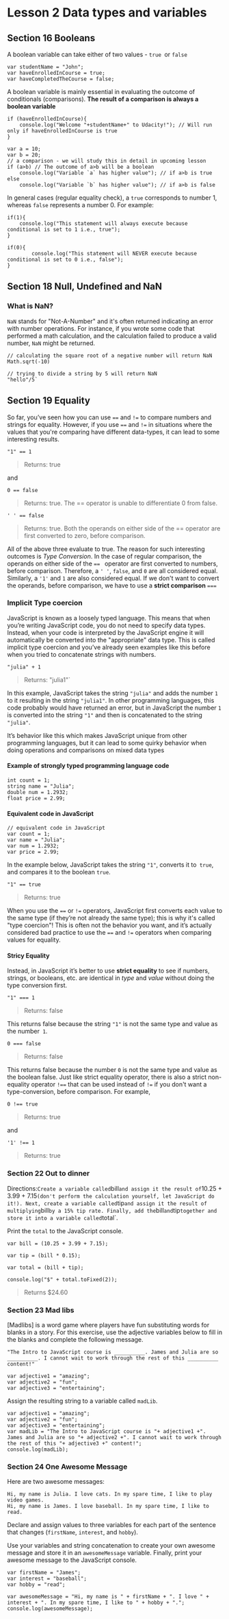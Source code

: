 # Lesson 2 Data types and variables
## Section 16 Booleans

A boolean variable can take either of two values - `true `or `false`

```
var studentName = "John";
var haveEnrolledInCourse = true;
var haveCompletedTheCourse = false;
```
A boolean variable is mainly essential in evaluating the outcome of conditionals (comparisons). **The result of a comparison is always a boolean variable**

```
if (haveEnrolledInCourse){ 
    console.log("Welcome "+studentName+" to Udacity!"); // Will run only if haveEnrolledInCourse is true
}
```

```
var a = 10;
var b = 20;
// a comparison - we will study this in detail in upcoming lesson
if (a>b) // The outcome of a>b will be a boolean
    console.log("Variable `a` has higher value"); // if a>b is true
else 
    console.log("Variable `b` has higher value"); // if a>b is false
```
In general cases (regular equality check), a `true` corresponds to number 1, whereas `false` represents a number 0. For example:

```
if(1){
    console.log("This statement will always execute because conditional is set to 1 i.e., true");
}

if(0){
        console.log("This statement will NEVER execute because conditional is set to 0 i.e., false");
}
```

## Section 18 Null, Undefined and NaN

### What is NaN?

`NaN` stands for "Not-A-Number" and it's often returned indicating an error with number operations. For instance, if you wrote some code that performed a math calculation, and the calculation failed to produce a valid number, `NaN` might be returned.

```
// calculating the square root of a negative number will return NaN
Math.sqrt(-10)

// trying to divide a string by 5 will return NaN
"hello"/5`
```

## Section 19 Equality

So far, you’ve seen how you can use `==` and `!=` to compare numbers and strings for equality. However, if you use `==` and `!=` in situations where the values that you're comparing have different data-types, it can lead to some interesting results. 

`"1" == 1`
> Returns: true

and

`0 == false`
> Returns: true. The == operator is unable to differentiate 0 from false.

`' ' == false`
>Returns: true. Both the operands on either side of the == operator are first converted to zero, before comparison.

All of the above three evaluate to true. The reason for such interesting outcomes is *Type Conversion*. In the case of regular comparison, the operands on either side of the `== ` operator are first converted to numbers, before comparison. Therefore, a `' '`, `false`, and `0` are all considered equal. Similarly, a `'1'` and `1` are also considered equal. If we don't want to convert the operands, before comparison, we have to use a **strict comparison**  `===`

### Implicit Type coercion

JavaScript is known as a loosely typed language. This means that when you’re writing JavaScript code, you do not need to specify data types. Instead, when your code is interpreted by the JavaScript engine it will automatically be converted into the "appropriate" data type. This is called implicit type coercion and you’ve already seen examples like this before when you tried to concatenate strings with numbers.

`"julia" + 1`
> Returns: "julia1"`

In this example, JavaScript takes the string `"julia"` and adds the number `1` to it resulting in the string `"julia1"`. In other programming languages, this code probably would have returned an error, but in JavaScript the number `1` is converted into the string `"1"` and then is concatenated to the string `"julia"`.

It’s behavior like this which makes JavaScript unique from other programming languages, but it can lead to some quirky behavior when doing operations and comparisons on mixed data types

#### Example of strongly typed programming language code
```
int count = 1;
string name = "Julia";
double num = 1.2932;
float price = 2.99;
```

#### Equivalent code in JavaScript
```
// equivalent code in JavaScript
var count = 1; 
var name = "Julia";
var num = 1.2932;
var price = 2.99;
```
In the example below, JavaScript takes the string `"1"`, converts it to` true`, and compares it to the boolean `true`.

`"1" == true`
> Returns: true

When you use the `==` or `!=` operators, JavaScript first converts each value to the same type (if they’re not already the same type); this is why it's called "type coercion"! This is often not the behavior you want, and it’s actually considered bad practice to use the `==` and `!=` operators when comparing values for equality.

#### Stricy Equality

Instead, in JavaScript it’s better to use **strict equality** to see if numbers, strings, or booleans, etc. are identical in *type* and *value* without doing the type conversion first. 

`"1" === 1`
> Returns: false

This returns false because the string `"1"` is not the same type and value as the number` 1`.

`0 === false`
> Returns: false

This returns false because the number `0` is not the same type and value as the boolean false. Just like strict equality operator, there is also a strict non-equality operator `!==` that can be used instead of `!=` if you don't want a type-conversion, before comparison. For example,

`0 !== true`
> Returns: true

and

`'1' !== 1`
> Returns: true


### Section 22 Out to dinner

Directions:`
Create a variable called `bill` and assign it the result of `10.25 + 3.99 + 7.15` (don't perform the calculation yourself, let JavaScript do it!). Next, create a variable called `tip` and assign it the result of multiplying `bill` by a 15% tip rate. Finally, add the `bill` and `tip` together and store it into a variable called `total`.

Print the `total` to the JavaScript console.

```
var bill = (10.25 + 3.99 + 7.15);

var tip = (bill * 0.15);

var total = (bill + tip);

console.log("$" + total.toFixed(2));
```

> Returns $24.60

### Section 23 Mad libs

[Madlibs] is a word game where players have fun substituting words for blanks in a story. For this exercise, use the adjective variables below to fill in the blanks and complete the following message.
```
"The Intro to JavaScript course is __________. James and Julia are so __________. I cannot wait to work through the rest of this __________ content!"
```
```
var adjective1 = "amazing";
var adjective2 = "fun";
var adjective3 = "entertaining";
```
Assign the resulting string to a variable called `madLib`.

```
var adjective1 = "amazing";
var adjective2 = "fun";
var adjective3 = "entertaining";
var madLib = "The Intro to JavaScript course is "+ adjective1 +". James and Julia are so "+ adjective2 +". I cannot wait to work through the rest of this "+ adjective3 +" content!";
console.log(madLib);
```

### Section 24 One Awesome Message

Here are two awesome messages:
```
Hi, my name is Julia. I love cats. In my spare time, I like to play video games.
Hi, my name is James. I love baseball. In my spare time, I like to read.
```
Declare and assign values to three variables for each part of the sentence that changes (`firstName`, `interest`, and  `hobby`).

Use your variables and string concatenation to create your own awesome message and store it in an `awesomeMessage` variable. Finally, print your awesome message to the JavaScript console.

```
var firstName = "James";
var interest = "baseball";
var hobby = "read";

var awesomeMessage = "Hi, my name is " + firstName + ". I love " + interest + ". In my spare time, I like to " + hobby + ".";
console.log(awesomeMessage);
```


